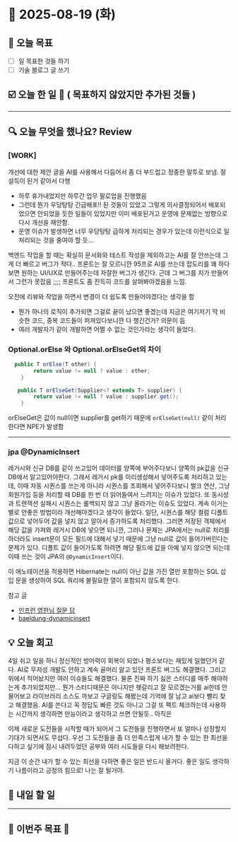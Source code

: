 # 📆 2025-08-19 (화)
## 🥅 오늘 목표 
- [ ] 일 목표한 것들 하기 
- [ ] 기술 블로그 글 쓰기 

## ☑️ 오늘 한 일 📑 ( 목표하지 않았지만 추가된 것들 )

***

## 🔍️ 오늘 무엇을 했나요? Review
### [WORK] 
개선에 대한 제안 글을 AI를 사용해서 다듬어서 좀 더 부드럽고 정중한 말투로 보냄. 잘 설득이 된거 같아서 다행
- 하루 휴가내었지만 하루간 업무 팔로업을 진행했음 
- 그런데 뭔가 우당탕탕 긴급배포!! 된 것들이 있었고 그렇게 의사결정되어서 배포되었으면 안되었을 듯한 일들이 있었지만 이미 배포된거고 운영에 문제없는 방향으로 다시 개선을 재안함. 
- 운영 이슈가 발생하면 너무 우당탕탕 급하게 처리되는 경우가 있는데 이런식으로 일 처리되는 것을 줄여야 할 듯… 

백엔드 작업을 할 때는 확실히 문서화와 테스트 작성을 제외하고는 AI를 잘 안쓰는데 그게 더 빠르고 버그가 적다.. 프론트는 잘 모르니깐 95프로 AI를 쓰는데 잡도리를 꽤 하다보면 원하는 UI/UX로 만들어주는데 자잘한 버그가 생긴다. 근데 그 버그를 지가 만들어서 그런가 못잡음 ;;;; 프론트도 좀 진득히 코드를 살펴봐야겠음을 느낌. 


오전에 리뷰와 작업을 하면서 변경이 더 쉽도록 만들어야겠다는 생각을 함 
  - 뭔가 하나의 로직이 추가되면 그걸로 끝이 났으면 좋겠는데 지금은 여기저기 막 비슷한 코드, 중복 코드들이 퍼져있다보니깐 다 챙긴건가? 의문이 듬 
  - 여러 개발자가 같이 개발하면 어쩔 수 없는 것인가라는 생각이 들었다. 

### Optional.orElse 와 Optional.orElseGet의 차이 
```java
  public T orElse(T other) {
        return value != null ? value : other;
    }
```

```java
   public T orElseGet(Supplier<? extends T> supplier) {
        return value != null ? value : supplier.get();
    }
```

orElseGet은 값이 null이면 supplier를 get하기 때문에 `orElseGet(null)` 같이 처리한다면 NPE가 발생함
***

### jpa @DynamicInsert

레거시와 신규 DB를 같이 쓰고있어 데이터를 양쪽에 부어주다보니 양쪽의 pk값을 신규DB에서 알고있어야한다. 그래서 레거시 pk를 미리생성해서 넣어주도록 처리하고 있는데, 이때 자동 시퀀스를 쓰는게 아니라 시퀀스를 조회해서 넣어주다보니 벌크 연산, 그냥 회원가입 등을 처리할 때 DB를 한 번 더 읽어들여서 느려지는 이슈가 있었다. 또 동시성과 트랜잭션 실패시 시퀀스는 롤백되지 않고 그냥 올라가는 이슈도 있었다. 계속 이거는 별로 안좋은 방법이라 개선해야겠다고 생각이 들었다. 일단, 시퀀스를 해당 컬럼 디폴트 값으로 넣어두어 값을 넣지 않고 알아서 증가하도록 처리했다. 그러면 저장된 객체에서 해당 값을 가져와 레거시 DB에 넣으면 되니깐, 그러나 문제는 JPA에서는 null로 처리를 하더라도 insert문이 모든 필드에 대해서 넣기 때문에 그냥 null로 값이 들어가버린다는 문제가 있다. 디폴트 값이 들어가도록 하려면 해당 필드에 값을 아예 넣지 않으면 되는데 이때 쓰는 것이 JPA의 `@DynamicInsert`이다. 

이 애노테이션을 적용하면 Hibernate는 null이 아닌 값을 가진 열만 포함하는 SQL 삽입 문을 생성하여 SQL 쿼리에 불필요한 열이 포함되지 않도록 한다. 

참고 글 
- [인프런 영한님 질문 답](https://www.inflearn.com/community/questions/16697/%EC%97%85%EB%8D%B0%EC%9D%B4%ED%8A%B8-%EA%B3%A0%EA%B2%AC-%EA%B5%AC%ED%95%A9%EB%8B%88%EB%8B%A4)
- [baeldung-dynamicinsert](https://www.baeldung.com/spring-data-dynamicinsert)

## 💡 오늘 회고
4일 쉬고 일을 하니 정신적인 방어력이 회복이 되었나 평소보다는 재밌게 일했던거 같다. AI로 무지성 개발도 안하고 계속 골머리 앓고 있던 프론트 버그도 해결했다. 그리고 위에서 적어놨지만 여러 이슈들도 해결했다. 물론 진짜 하기 싫은 스터디를 매주 해야하는게 추가되었지만... 
뭔가 스터디때문은 아니지만 헷갈리고 잘 모르겠는거를 ai한테 안물어보고 라이브러리 소스도 까보고 구글링도 해봤는데 기억에 잘 남고 ai보다 빨리 찾고 해결했음. AI를 쓴다고 꼭 정답도 빠른 것도 아니고 그걸 또 팩트 체크하는데 사용하는 시간까지 생각하면 만능이라고 생각하고 쓰면 안될듯.. 아직은 

이제 새로운 도전들을 시작할 때가 되어서 그 도전들을 진행하면서 또 얼마나 성장할지 기대가 되면서도 무섭다. 우선 그 도전들을 좀 더 만족스럽게 내가 할 수 있는 한 최선을 다하고 싶기에 잠시 내려두었던 공부와 여러 시도들을 다시 해보려한다. 

지금 이 순간 내가 할 수 있는 최선을 다하면 좋은 일은 반드시 올거다. 
좋은 일도 생각하기 나름이라고 긍정의 힘으로! 나는 잘 될거야. 

## 🎯 내일 할 일
***

## 🏁 이번주 목표 🏁
